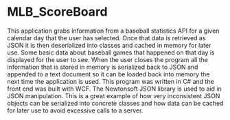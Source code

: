 # MLB_ScoreBoard
This application grabs information from a baseball statistics API for a given calendar day that the user has selected. Once that data is retrieved as JSON it is then deserialized into classes and cached in memory for later use. Some basic data about baseball games that happened on that day is displayed for the user to see.  When the user closes the program all the information that is stored in memory is serialized back to JSON and appended to a text document so it can be loaded back into memory the next time the application is used. This program was written in C# and the front end was built with WCF. The Newtonsoft JSON library is used to aid in JSON manipulation. This is a great example of how very inconsistent JSON objects can be serialized into concrete classes and how data can be cached for later use to avoid excessive calls to a server. 
